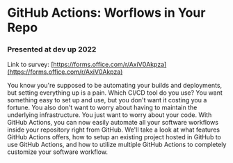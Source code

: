 # GitHub Actions: Worflows in Your Repo
### Presented at dev up 2022

Link to survey: [https://forms.office.com/r/AxiV0Akpza](https://forms.office.com/r/AxiV0Akpza)

You know you're supposed to be automating your builds and deployments, but setting everything up is a pain. Which CI/CD tool do you use? You want something easy to set up and use, but you don't want it costing you a fortune. You also don't want to worry about having to maintain the underlying infrastructure. You just want to worry about your code. With GitHub Actions, you can now easily automate all your software workflows inside your repository right from GitHub. We'll take a look at what features GitHub Actions offers, how to setup an existing project hosted in GitHub to use GitHub Actions, and how to utilize multiple GitHub Actions to completely customize your software workflow.
